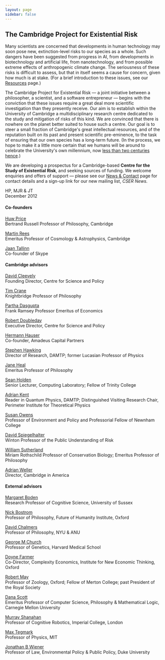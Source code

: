 ```yaml
---
layout: page
sidebar: false
---
```


## The Cambridge Project for Existential Risk

Many scientists are concerned that developments in human technology may soon pose new, extinction-level risks to our species as a whole. Such dangers have been suggested from progress in AI, from developments in biotechnology and artificial life, from nanotechnology, and from possible extreme effects of anthropogenic climate change. The seriousness of these risks is difficult to assess, but that in itself seems a cause for concern, given how much is at stake. (For a brief introduction to these issues, see our [Resources](resources.html) page.)

The Cambridge Project for Existential Risk — a joint initiative between a philosopher, a scientist, and a software entrepreneur — begins with the conviction that these issues require a great deal more scientific investigation than they presently receive. Our aim is to establish within the University of Cambridge a multidisciplinary research centre dedicated to the study and mitigation of risks of this kind. We are convinced that there is nowhere on the planet better suited to house such a centre. Our goal is to steer a small fraction of Cambridge's great intellectual resources, and of the reputation built on its past and present scientific pre-eminence, to the task of ensuring that our own species has a long-term future. (In the process, we hope to make it a little more certain that we humans will be around to celebrate the University's own millennium, now [less than two centuries hence](http://www.cam.ac.uk/univ/800/).)

We are developing a prospectus for a Cambridge-based **Centre for the Study of Existential Risk**, and seeking sources of funding. We welcome enquiries and offers of support — please see our [News & Contact](contact.html) page for contact details and a sign-up link for our new mailing list, *CSER News.*

HP, MJR & JT<br>
December 2012


#### Co-founders

[Huw Price](http://prce.hu/w/)<br>
Bertrand Russell Professor of Philosophy, Cambridge

[Martin Rees](http://www.ast.cam.ac.uk/%7Emjr/)<br>
Emeritus Professor of Cosmology & Astrophysics, Cambridge

[Jaan Tallinn](http://www.asi.ee/team/jaan-tallinn)<br>
Co-founder of Skype


#### Cambridge advisors

[David Cleevely](http://www.csap.cam.ac.uk/network/david-cleevely/)<br>
Founding Director, Centre for Science and Policy

[Tim Crane](http://www.timcrane.com/)<br>
Knightbridge Professor of Philosophy

[Partha Dasgupta](http://www.econ.cam.ac.uk/faculty/person.html?id=dasgupta&group=faculty)<br>
Frank Ramsey Professor Emeritus of Economics

[Robert Doubleday](http://www.csap.cam.ac.uk/network/robert-doubleday/)<br>
Executive Director, Centre for Science and Policy

[Hermann Hauser](http://www.amadeuscapital.com/team/hermann.php)<br>
Co-founder, Amadeus Capital Partners

[Stephen Hawking](http://www.damtp.cam.ac.uk/people/s.w.hawking/)<br>
Director of Research, DAMTP; former Lucasian Professor of Physics

[Jane Heal](http://en.wikipedia.org/wiki/Jane_Heal)<br>
Emeritus Professor of Philosophy

[Sean Holden](http://www.cl.cam.ac.uk/%7Esbh11/)<br>
Senior Lecturer, Computing Laboratory; Fellow of Trinity College

[Adrian Kent](http://www.damtp.cam.ac.uk/people/a.p.a.kent/)<br>
Reader in Quantum Physics, DAMTP; Distinguished Visiting Research Chair, Perimeter Institute for Theoretical Physics

[Susan Owens](http://www.geog.cam.ac.uk/people/owens/)<br>
Professor of Environment and Policy and Professorial Fellow of Newnham College

[David Spiegelhalter](http://www.statslab.cam.ac.uk/Dept/People/Spiegelhalter/davids.html)<br>
Winton Professor of the Public Understanding of Risk

[William Sutherland](http://www.zoo.cam.ac.uk/zoostaff/sutherland.htm)<br>
Miriam Rothschild Professor of Conservation Biology; Emeritus Professor of Philosophy

[Adrian Weller](http://www.cantab.org/)<br>
Director, Cambridge in America


#### External advisors

[Margaret Boden](http://www.sussex.ac.uk/profiles/276)<br>
Research Professor of Cognitive Science, University of Sussex<br>

[Nick Bostrom](http://www.nickbostrom.com/)<br>
Professor of Philosophy, Future of Humanity Institute, Oxford

[David Chalmers](http://consc.net/chalmers/)<br>
Professor of Philosophy, NYU & ANU

[George M Church](http://arep.med.harvard.edu/gmc/)<br>
Professor of Genetics, Harvard Medical School

[Doyne Farmer](http://www.oxfordmartin.ox.ac.uk/people/407)<br>
Co-Director, Complexity Economics, Institute for New Economic Thinking, Oxford

[Robert May](http://www.zoo.ox.ac.uk/people/view/may_r.htm)<br>
Professor of Zoology, Oxford; Fellow of Merton College; past President of the Royal Society

[Dana Scott](http://en.wikipedia.org/wiki/Dana_Scott)<br>
Emeritus Professor of Computer Science, Philosophy & Mathematical Logic, Carnegie Mellon University

[Murray Shanahan](http://www.doc.ic.ac.uk/%7Empsha/index.html)<br>
Professor of Cognitive Robotics, Imperial College, London

[Max Tegmark](http://space.mit.edu/home/tegmark/)<br>
Professor of Physics, MIT

[Jonathan B Wiener](http://www.law.duke.edu/fac/wiener/)<br>
Professor of Law, Environmental Policy & Public Policy, Duke University
